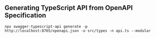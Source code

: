 ## Generating TypeScript API from OpenAPI Specification
`npx swagger-typescript-api generate -p http://localhost:8765/openapi.json -o src/types -n api.ts --modular`
